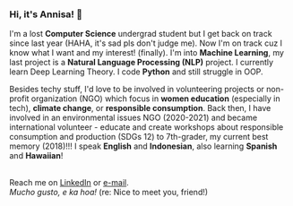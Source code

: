 ### Hi, it's Annisa! 👋

I'm a lost **Computer Science** undergrad student but I get back on track since last year (HAHA, it's sad pls don't judge me). Now I'm on track cuz I know what I want and my interest! (finally). I'm into **Machine Learning**, my last project is a **Natural Language Processing (NLP)** project. I currently learn Deep Learning Theory. I code **Python** and still struggle in OOP.

Besides techy stuff, I'd love to be involved in volunteering projects or non-profit organization (NGO) which focus in **women education** (especially in tech), **climate change**, or **responsible consumption**. Back then, I have involved in an environmental issues NGO (2020-2021) and became international volunteer - educate and create workshops about responsible consumption and production (SDGs 12) to 7th-grader, my current best memory (2018)!!! I speak **English** and **Indonesian**, also learning **Spanish** and **Hawaiian**!

<br> Reach me on [LinkedIn](https://linkedin.com/in/annisann) or [e-mail](ennoza41@gmail.com).
<br> *Mucho gusto, e ka hoa!* (re: Nice to meet you, friend!)

<!--
**annisann/annisann** is a ✨ _special_ ✨ repository because its `README.md` (this file) appears on your GitHub profile.

Here are some ideas to get you started:

- 🔭 I’m currently studying Computer Science at Brawijaya University, Indonesia.
- 🌱 I’m currently learning Machine Learning, especially in NLP.
- 👯 I’m looking to collaborate on ...
- 🤔 I’m looking for help with ...
- 💬 Ask me about ...
- 📫 How to reach me: ...
- 😄 Pronouns: ...
- ⚡ Fun fact: ...
-->
